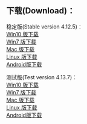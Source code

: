 
## 下载(Download)：
稳定版(Stable version 4.12.5)：   
[Win10 版下载](https://github.com/XX-net/XX-Net/releases/download/4.12.5/XX-Net-win10-4.12.5.7z)   
[Win7 版下载](https://github.com/XX-net/XX-Net/releases/download/4.12.5/XX-Net-win7-4.12.5.7z)   
[Mac 版下载](https://github.com/XX-net/XX-Net/releases/download/4.12.5/XX-Net-mac-4.12.5.7z)  
[Linux 版下载](https://github.com/XX-net/XX-Net/archive/4.12.5.zip)  
[Android版下载](https://github.com/XX-net/XX-Net/releases/download/4.12.5/XX-Net-4.12.5.apk)  




测试版(Test version 4.13.7)：  
[Win10 版下载](https://github.com/XX-net/XX-Net/releases/download/4.12.6/XX-Net-win10-4.12.6.7z)   
[Win7 版下载](https://github.com/XX-net/XX-Net/releases/download/4.12.6/XX-Net-win7-4.12.6.7z)   
[Mac 版下载](https://github.com/XX-net/XX-Net/releases/download/4.12.6/XX-Net-mac-4.12.6.7z)  
[Linux 版下载](https://github.com/XX-net/XX-Net/archive/4.12.6.zip)  
[Android版下载](https://github.com/XX-net/XX-Net/releases/download/4.12.6/XX-Net-4.12.6.apk)  
